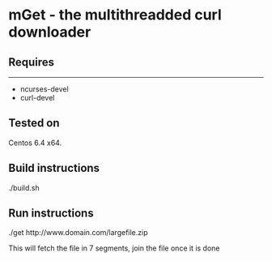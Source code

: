 <h1>mGet - the multithreadded curl downloader</h1>
<h2>Requires</h2>
<hr />
<ul>
<li>ncurses-devel</li>
<li>curl-devel</li>
</ul>
<h2>Tested on</h2>
<p>Centos 6.4 x64.</p>
<h2>Build instructions</h2>
<p>./build.sh</p>
<h2>Run instructions</h2>
<p>./get http://www.domain.com/largefile.zip</p>
<p>This will fetch the file in 7 segments, join the file once it is done</p>